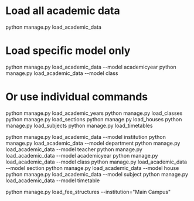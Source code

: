 
# Load all academic data
python manage.py load_academic_data

# Load specific model only
python manage.py load_academic_data --model academicyear
python manage.py load_academic_data --model class

# Or use individual commands
python manage.py load_academic_years
python manage.py load_classes
python manage.py load_sections
python manage.py load_houses
python manage.py load_subjects
python manage.py load_timetables


python manage.py load_academic_data --model institution
python manage.py load_academic_data --model department
python manage.py load_academic_data --model teacher
python manage.py load_academic_data --model academicyear
python manage.py load_academic_data --model class
python manage.py load_academic_data --model section
python manage.py load_academic_data --model house
python manage.py load_academic_data --model subject
python manage.py load_academic_data --model timetable

python manage.py load_fee_structures --institution="Main Campus"
